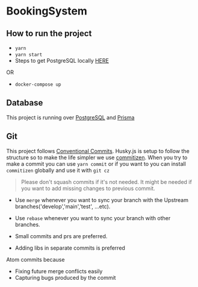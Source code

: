 # BookingSystem

## How to run the project

- `yarn`
- `yarn start`
- Steps to get PostgreSQL locally [HERE]('https://www.prisma.io/dataguide/postgresql/setting-up-a-local-postgresql-database')

OR

- `docker-compose up`

## Database

This project is running over [PostgreSQL]('https://www.postgresql.org/') and [Prisma]('https://www.prisma.io/')

## Git

This project follows [Conventional Commits]('https://www.conventionalcommits.org/en/v1.0.0/').
Husky.js is setup to follow the structure so to make the life simpler we use [commitizen]('https://www.npmjs.com/package/commitizen').
When you try to make a commit you can use `yarn commit` or if you want to you can install `commitizen` globally and use it with `git cz`

> Please don't squash commits if it's not needed. It might be needed if you want to add missing changes to previous commit.

- Use `merge` whenever you want to sync your branch with the Upstream branches('develop','main','test', ...etc).

- Use `rebase` whenever you want to sync your branch with other branches.

- Small commits and prs are preferred.

- Adding libs in separate commits is preferred

Atom commits because

- Fixing future merge conflicts easily
- Capturing bugs produced by the commit
